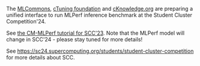 The [MLCommons](https://mlcommons.org), [cTuning foundation](https://cTuning.org) and [cKnowledge.org](https://cKnowledge.org) 
are preparing a unified interface to run MLPerf inference benchmark at the Student Cluster Competition'24.

See [the CM-MLPerf tutorial for SCC'23](https://github.com/mlcommons/ck/blob/master/docs/tutorials/scc23-mlperf-inference-bert.md). 
Note that the MLPerf model will change in SCC'24 - please stay tuned for more details!

See https://sc24.supercomputing.org/students/student-cluster-competition for more details about SCC.
